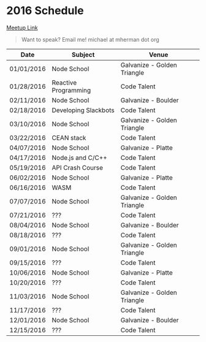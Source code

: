 # 2016 Schedule

[Meetup Link](http://www.meetup.com/Node-js-Denver-Boulder/)

> Want to speak? Email me! michael at mherman dot org

|    Date    | Subject              | Venue                       |
|------------|----------------------|-----------------------------|
| 01/01/2016 | Node School          | Galvanize - Golden Triangle |
| 01/28/2016 | Reactive Programming | Code Talent                 |
| 02/11/2016 | Node School          | Galvanize - Boulder         |
| 02/18/2016 | Developing Slackbots | Code Talent                 |
| 03/10/2016 | Node School          | Galvanize - Golden Triangle |
| 03/22/2016 | CEAN stack           | Code Talent                 |
| 04/07/2016 | Node School          | Galvanize - Platte          |
| 04/17/2016 | Node.js and C/C++    | Code Talent                 |
| 05/19/2016 | API Crash Course     | Code Talent                 |
| 06/02/2016 | Node School          | Galvanize - Platte          |
| 06/16/2016 | WASM                 | Code Talent                 |
| 07/07/2016 | Node School          | Galvanize - Golden Triangle |
| 07/21/2016 | ???                  | Code Talent                 |
| 08/04/2016 | Node School          | Galvanize - Boulder         |
| 08/18/2016 | ???                  | Code Talent                 |
| 09/01/2016 | Node School          | Galvanize - Golden Triangle |
| 09/15/2016 | ???                  | Code Talent                 |
| 10/06/2016 | Node School          | Galvanize - Platte          |
| 10/20/2016 | ???                  | Code Talent                 |
| 11/03/2016 | Node School          | Galvanize - Golden Triangle |
| 11/17/2016 | ???                  | Code Talent                 |
| 12/01/2016 | Node School          | Galvanize - Boulder         |
| 12/15/2016 | ???                  | Code Talent                 |
